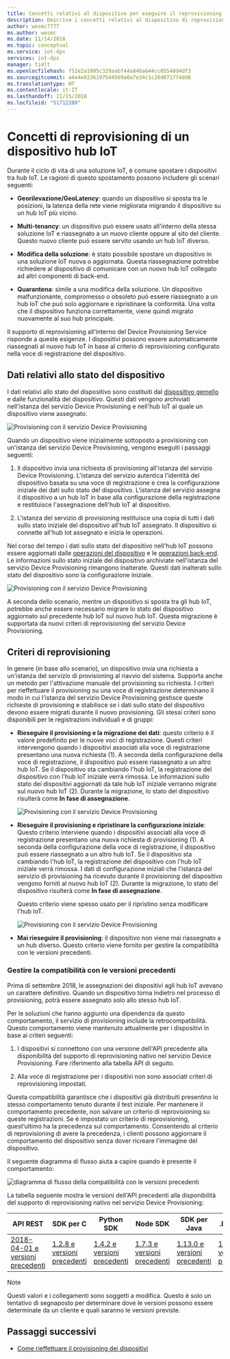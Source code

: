 ```yaml
---
title: Concetti relativi al dispositivo per eseguire il reprovisioning per il servizio Device Provisioning in hub IoT di Azure| Microsoft Docs
description: Descrive i concetti relativi al dispositivo di reprovisioning per il servizio di Device Provisioning in hub IoT di Azure
author: wesmc7777
ms.author: wesmc
ms.date: 11/14/2018
ms.topic: conceptual
ms.service: iot-dps
services: iot-dps
manager: timlt
ms.openlocfilehash: f52e2a1095c329aabf44a846a644cc05548d4df3
ms.sourcegitcommit: a4e4e0236197544569a0a7e34c1c20d071774dd6
ms.translationtype: HT
ms.contentlocale: it-IT
ms.lasthandoff: 11/15/2018
ms.locfileid: "51712280"
---
```

# <a name="iot-hub-device-reprovisioning-concepts"></a>Concetti di reprovisioning di un dispositivo hub IoT

Durante il ciclo di vita di una soluzione IoT, è comune spostare i dispositivi tra hub IoT. Le ragioni di questo spostamento possono includere gli scenari seguenti:

* **Georilevazione/GeoLatency**: quando un dispositivo si sposta tra le posizioni, la latenza della rete viene migliorata migrando il dispositivo su un hub IoT più vicino.

* **Multi-tenancy**: un dispositivo può essere usato all'interno della stessa soluzione IoT e riassegnato a un nuovo cliente oppure al sito del cliente. Questo nuovo cliente può essere servito usando un hub IoT diverso.

* **Modifica della soluzione**: è stato possibile spostare un dispositivo in una soluzione IoT nuova o aggiornata. Questa riassegnazione potrebbe richiedere al dispositivo di comunicare con un nuovo hub IoT collegato ad altri componenti di back-end.

* **Quarantena**: simile a una modifica della soluzione. Un dispositivo malfunzionante, compromesso o obsoleto può essere riassegnato a un hub IoT che può solo aggiornare e ripristinare la conformità. Una volta che il dispositivo funziona correttamente, viene quindi migrato nuovamente al suo hub principale.

Il supporto di reprovisioning all'interno del Device Provisioning Service risponde a queste esigenze. I dispositivi possono essere automaticamente riassegnati al nuovo hub IoT in base al criterio di reprovisioning configurato nella voce di registrazione del dispositivo.

## <a name="device-state-data"></a>Dati relativi allo stato del dispositivo

I dati relativi allo stato del dispositivo sono costituiti dal [dispositivo gemello](../iot-hub/iot-hub-devguide-device-twins.md) e dalle funzionalità del dispositivo. Questi dati vengono archiviati nell'istanza del servizio Device Provisioning e nell'hub IoT al quale un dispositivo viene assegnato.

![Provisioning con il servizio Device Provisioning](./media/concepts-device-reprovisioning/dps-provisioning.png)

Quando un dispositivo viene inizialmente sottoposto a provisioning con un'istanza del servizio Device Provisioning, vengono eseguiti i passaggi seguenti:

1. Il dispositivo invia una richiesta di provisioning all'istanza del servizio Device Provisioning. L'istanza del servizio autentica l'identità del dispositivo basata su una voce di registrazione e crea la configurazione iniziale dei dati sullo stato del dispositivo. L'istanza del servizio assegna il dispositivo a un hub IoT in base alla configurazione della registrazione e restituisce l'assegnazione dell'hub IoT al dispositivo.

2. L'istanza del servizio di provisioning restituisce una copia di tutti i dati sullo stato iniziale del dispositivo all'hub IoT assegnato. Il dispositivo si connette all'hub Iot assegnato e inizia le operazioni.

Nel corso del tempo i dati sullo stato del dispositivo nell'hub IoT possono essere aggiornati dalle [operazioni del dispositivo](../iot-hub/iot-hub-devguide-device-twins.md#device-operations) e le [operazioni back-end](../iot-hub/iot-hub-devguide-device-twins.md#back-end-operations). Le informazioni sullo stato iniziale del dispositivo archiviate nell'istanza del servizio Device Provisioning rimangono inalterate. Questi dati inalterati sullo stato del dispositivo sono la configurazione iniziale.

![Provisioning con il servizio Device Provisioning](./media/concepts-device-reprovisioning/dps-provisioning-2.png)

A seconda dello scenario, mentre un dispositivo si sposta tra gli hub IoT, potrebbe anche essere necessario migrare lo stato del dispositivo aggiornato sul precedente hub IoT sul nuovo hub IoT. Questa migrazione è supportata da nuovi criteri di reprovisioning del servizio Device Provisioning.

## <a name="reprovisioning-policies"></a>Criteri di reprovisioning

In genere (in base allo scenario), un dispositivo invia una richiesta a un'istanza del servizio di provisioning al riavvio del sistema. Supporta anche un metodo per l'attivazione manuale del provisioning su richiesta. I criteri per rieffettuare il provisioning su una voce di registrazione determinano il modo in cui l'istanza del servizio Device Provisioning gestisce queste richieste di provisioning e stabilisce se i dati sullo stato del dispositivo devono essere migrati durante il nuovo provisioning. Gli stessi criteri sono disponibili per le registrazioni individuali e di gruppi:

* **Rieseguire il provisioning e la migrazione dei dati**: questo criterio è il valore predefinito per le nuove voci di registrazione. Questi criteri intervengono quando i dispositivi associati alla voce di registrazione presentano una nuova richiesta (1). A seconda della configurazione della voce di registrazione, il dispositivo può essere riassegnato a un altro hub IoT. Se il dispositivo sta cambiando l'hub IoT, la registrazione del dispositivo con l'hub IoT iniziale verrà rimossa. Le informazioni sullo stato dei dispositivi aggiornati da tale hub IoT iniziale verranno migrate sul nuovo hub IoT (2). Durante la migrazione, lo stato del dispositivo risulterà come **In fase di assegnazione**.

    ![Provisioning con il servizio Device Provisioning](./media/concepts-device-reprovisioning/dps-reprovisioning-migrate.png)

* **Rieseguire il provisioning e ripristinare la configurazione iniziale**: Questo criterio interviene quando i dispositivi associati alla voce di registrazione presentano una nuova richiesta di provisioning (1). A seconda della configurazione della voce di registrazione, il dispositivo può essere riassegnato a un altro hub IoT. Se il dispositivo sta cambiando l'hub IoT, la registrazione del dispositivo con l'hub IoT iniziale verrà rimossa. I dati di configurazione iniziali che l'istanza del servizio di provisioning ha ricevuto durante il provisioning del dispositivo vengono forniti al nuovo hub IoT (2). Durante la migrazione, lo stato del dispositivo risulterà come **In fase di assegnazione**.

    Questo criterio viene spesso usato per il ripristino senza modificare l'hub IoT.

    ![Provisioning con il servizio Device Provisioning](./media/concepts-device-reprovisioning/dps-reprovisioning-reset.png)

* **Mai rieseguire il provisioning**: il dispositivo non viene mai riassegnato a un hub diverso. Questo criterio viene fornito per gestire la compatibilità con le versioni precedenti.

### <a name="managing-backwards-compatibility"></a>Gestire la compatibilità con le versioni precedenti

Prima di settembre 2018, le assegnazioni dei dispositivi agli hub IoT avevano un carattere definitivo. Quando un dispositivo torna indietro nel processo di provisioning, potrà essere assegnato solo allo stesso hub IoT.

Per le soluzioni che hanno aggiunto una dipendenza da questo comportamento, il servizio di provisioning include la retrocompatibilità. Questo comportamento viene mantenuto attualmente per i dispositivi in base ai criteri seguenti:

1. I dispositivi si connettono con una versione dell'API precedente alla disponibilità del supporto di reprovisioning nativo nel servizio Device Provisioning. Fare riferimento alla tabella API di seguito.

2. Alla voce di registrazione per i dispositivi non sono associati criteri di reprovisioning impostati.

Questa compatibilità garantisce che i dispositivi già distribuiti presentino lo stesso comportamento tenuto durante il test iniziale. Per mantenere il comportamento precedente, non salvare un criterio di reprovisioning su queste registrazioni. Se è impostato un criterio di reprovisioning, quest’ultimo ha la precedenza sul comportamento. Consentendo al criterio di reprovisioning di avere la precedenza, i clienti possono aggiornare il comportamento del dispositivo senza dover ricreare l'immagine del dispositivo.

Il seguente diagramma di flusso aiuta a capire quando è presente il comportamento:

![diagramma di flusso della compatibilità con le versioni precedenti](./media/concepts-device-reprovisioning/reprovisioning-compatibility-flow.png)

La tabella seguente mostra le versioni dell'API precedenti alla disponibilità del supporto di reprovisioning nativo nel servizio Device Provisioning:

| API REST | SDK per C | Python SDK |  Node SDK | SDK per Java | .NET SDK |
| -------- | ----- | ---------- | --------- | -------- | -------- |
| [2018-04-01 e versioni precedenti](/rest/api/iot-dps/createorupdateindividualenrollment/createorupdateindividualenrollment#uri-parameters) | [1.2.8 e versioni precedenti](https://github.com/Azure/azure-iot-sdk-c/blob/master/version.txt) | [1.4.2 e versioni precedenti](https://github.com/Azure/azure-iot-sdk-python/blob/0a549f21f7f4fc24bc036c1d2d5614e9544a9667/device/iothub_client_python/src/iothub_client_python.cpp#L53) | [1.7.3 e versioni precedenti](https://github.com/Azure/azure-iot-sdk-node/blob/074c1ac135aebb520d401b942acfad2d58fdc07f/common/core/package.json#L3) | [1.13.0 e versioni precedenti](https://github.com/Azure/azure-iot-sdk-java/blob/794c128000358b8ed1c4cecfbf21734dd6824de9/device/iot-device-client/pom.xml#L7) | [1.1.0 e versioni precedenti](https://github.com/Azure/azure-iot-sdk-csharp/blob/9f7269f4f61cff3536708cf3dc412a7316ed6236/provisioning/device/src/Microsoft.Azure.Devices.Provisioning.Client.csproj#L20)

> [!NOTE]
> Questi valori e i collegamenti sono soggetti a modifica. Questo è solo un tentativo di segnaposto per determinare dove le versioni possono essere determinate da un cliente e quali saranno le versioni previste.

## <a name="next-steps"></a>Passaggi successivi

* [Come rieffettuare il provisioning dei dispositivi](how-to-reprovision.md)
